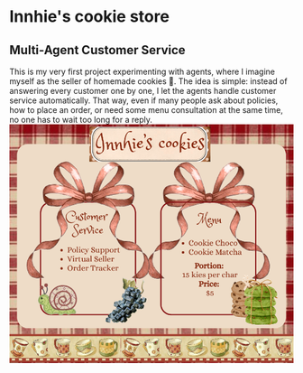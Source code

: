# Innhie's cookie store
## Multi-Agent Customer Service
This is my very first project experimenting with agents, where I imagine myself as the seller of homemade cookies 🍪. The idea is simple: instead of answering every customer one by one, I let the agents handle customer service automatically. That way, even if many people ask about policies, how to place an order, or need some menu consultation at the same time, no one has to wait too long for a reply.
![innhie's coookie information](images/InnhieCookies.png)
